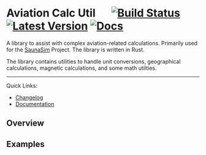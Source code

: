 # Aviation Calc Util &emsp; [![Build Status]][actions] [![Latest Version]][crates.io] [![Docs]][docs.rs]
[Build Status]: https://img.shields.io/github/actions/workflow/status/997R8V10/aviation-calc-util/build-and-test.yml?branch=master
[actions]: https://github.com/997R8V10/aviation-calc-util/actions?query=branch%3Amaster
[Latest Version]: https://img.shields.io/crates/v/aviation_calc_util.svg
[crates.io]: https://crates.io/crates/aviation_calc_util
[Docs]: https://img.shields.io/badge/docs-latest-blue
[docs.rs]: https://docs.rs/aviation_calc_util

A library to assist with complex aviation-related calculations. Primarily used for the [SaunaSim](https://github.com/Sauna-ATC-Training-Simulator) Project. The library is written in Rust.

The library contains utilities to handle unit conversions, geographical calculations, magnetic calculations, and some math utilties.

---
Quick Links:
- [Changelog](CHANGELOG.md)
- [Documentation](https://docs.rs/aviation_calc_util)

## Overview

## Examples